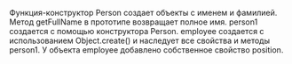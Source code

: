 Функция-конструктор Person создает объекты с именем и фамилией.
Метод getFullName в прототипе возвращает полное имя.
person1 создается с помощью конструктора Person.
employee создается с использованием Object.create() и наследует все свойства и методы person1.
У объекта employee добавлено собственное свойство position.